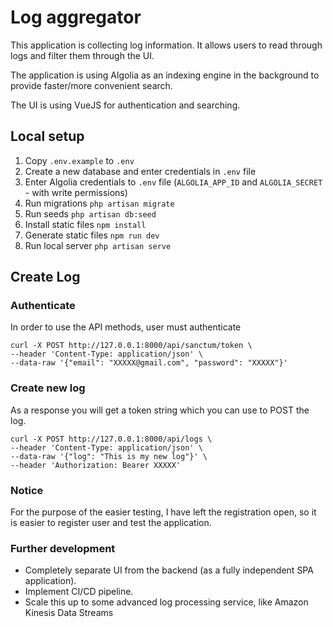 # Log aggregator

This application is collecting log information. It allows users to read through logs and filter them through the UI.

The application is using Algolia as an indexing engine in the background to provide faster/more convenient search.

The UI is using VueJS for authentication and searching.

## Local setup

1. Copy `.env.example` to `.env`
1. Create a new database and enter credentials in `.env` file
1. Enter Algolia credentials to `.env` file (`ALGOLIA_APP_ID` and `ALGOLIA_SECRET` - with write permissions)
1. Run migrations `php artisan migrate`
1. Run seeds `php artisan db:seed`
1. Install static files `npm install`
1. Generate static files `npm run dev`
1. Run local server `php artisan serve` 

## Create Log

### Authenticate

In order to use the API methods, user must authenticate

```
curl -X POST http://127.0.0.1:8000/api/sanctum/token \
--header 'Content-Type: application/json' \
--data-raw '{"email": "XXXXX@gmail.com", "password": "XXXXX"}'
```

### Create new log

As a response you will get a token string which you can use to POST the log.

```
curl -X POST http://127.0.0.1:8000/api/logs \
--header 'Content-Type: application/json' \
--data-raw '{"log": "This is my new log"}' \
--header 'Authorization: Bearer XXXXX'   
```

### Notice

For the purpose of the easier testing, I have left the registration open, so it is easier to register user and test the application.

### Further development

* Completely separate UI from the backend (as a fully independent SPA application).
* Implement CI/CD pipeline.
* Scale this up to some advanced log processing service, like Amazon Kinesis Data Streams
